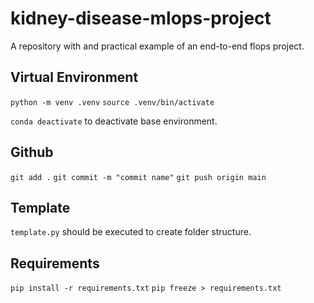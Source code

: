 # kidney-disease-mlops-project
A repository with and practical example of an end-to-end flops project.

## Virtual Environment
`python -m venv .venv`
`source .venv/bin/activate`

`conda deactivate` to deactivate base environment.

## Github
`git add .`
`git commit -m "commit name"`
`git push origin main`

## Template
`template.py` should be executed to create folder structure.

## Requirements
`pip install -r requirements.txt`
`pip freeze > requirements.txt`